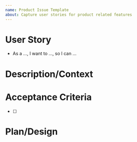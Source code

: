 ```yaml
---
name: Product Issue Template
about: Capture user stories for product related features
---
```


# User Story
<!-- Why does this need to be done? Who will it benefit and how? -->
- As a ..., I want to ..., so I can ...

# Description/Context
<!-- What needs to be done? What additional details are needed by the person who will do the work? -->

# Acceptance Criteria
<!-- What are the concrete outcomes that need to happen for this to be "done"? -->
- [ ]

# Plan/Design
<!--- How do you plan to achieve the stated goals? --->
<!--- Include any design documents or visual mockups as relevant --->
